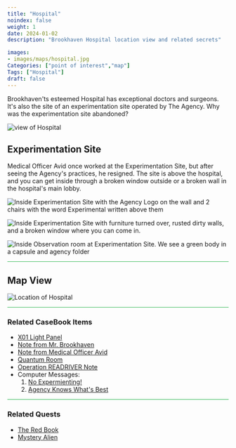 ```yaml
---
title: "Hospital"
noindex: false
weight: 1
date: 2024-01-02
description: "Brookhaven Hospital location view and related secrets"

images:
- images/maps/hospital.jpg
Categories: ["point of interest","map"]
Tags: ["Hospital"]
draft: false
--- 
```



Brookhaven'ts esteemed Hospital has exceptional doctors and surgeons. It's also the site of an experimentation site operated by The Agency. Why was the experimentation site abandoned?

![view of Hospital](/images/maps/hospital.jpg)


## Experimentation Site

Medical Officer Avid once worked at the Experimentation Site, but after seeing the Agency's practices, he resigned. The site is above the hospital, and you can get inside through a broken window outside or a broken wall in the hospital's main lobby.


![Inside Experimentation Site with the Agency Logo on the wall and 2 chairs with the word Experimental written above them](/images/maps/experimentation_site.jpg)

![Inside Experimentation Site with furniture turned over, rusted dirty walls, and a broken window where you can come in.](/images/maps/experimentation_site2.jpg)

![Inside Observation room at Experimentation Site. We see a green body in a capsule and agency folder](/images/maps/experimentation_site3.jpg)



<hr style="background-color: #28b44c" size=8>

## Map View

![Location of Hospital](/images/maps/hospital.png)


<hr style="background-color: #28b44c" size=8>

### Related CaseBook Items

- [X01 Light Panel](/casebook/light_panel/#x01)
- [Note from Mr. Brookhaven](/casebook/notes/mrbrookhaven/#crystals-for-good-or-bad)
- [Note from Medical Officer Avid](/casebook/notes/other/#military-rp-home)
- [Quantum Room](/casebook/quantum/)
- [Operation READRIVER Note](/casebook/notes/other/#operation-redriver)
- Computer Messages:
    1. [No Expermienting!](/casebook/computer/agency/#no-experimenting)
    1. [Agency Knows What's Best](/casebook/computer/agency/#agency-knows-whats-best)

<hr style="background-color: #28b44c" size=8>

### Related Quests

- [The Red Book](/lore/special_tools/the_red_book)
- [Mystery Alien](/lore/quests/mystery_alien)